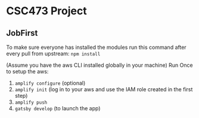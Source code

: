 # CSC473 Project
## JobFirst

To make sure everyone has installed the modules run this command after every pull from upstream:
```npm install```

(Assume you have the aws CLI installed globally in your machine)
Run Once to setup the aws:
1. ```amplify configure``` (optional)
1. ```amplify init``` (log in to your aws and use the IAM role created in the first step)
1. ```amplify push```
1. ```gatsby develop``` (to launch the app)
